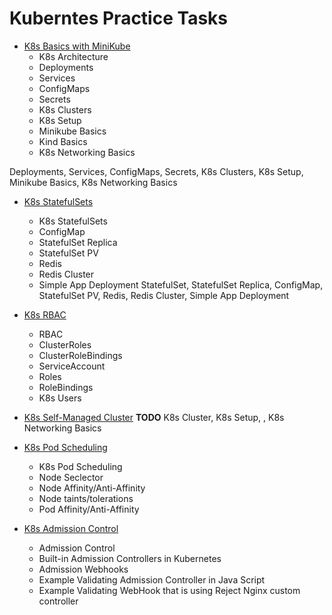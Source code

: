 # Kuberntes Practice Tasks

- [K8s Basics with MiniKube](./1.Basics/)
    - K8s Architecture
    - Deployments
    - Services
    - ConfigMaps
    - Secrets
    - K8s Clusters
    - K8s Setup
    - Minikube Basics
    - Kind Basics
    - K8s Networking Basics

Deployments, Services, ConfigMaps, Secrets, K8s Clusters, K8s Setup, Minikube Basics, K8s Networking Basics


- [K8s StatefulSets](./2.Stateful-Sets/)
    - K8s StatefulSets
    - ConfigMap
    - StatefulSet Replica
    - StatefulSet PV
    - Redis
    - Redis Cluster
    - Simple App Deployment
StatefulSet, StatefulSet Replica, ConfigMap, StatefulSet PV, Redis, Redis Cluster, Simple App Deployment

- [K8s RBAC](./3.RBAC/)
    - RBAC
    - ClusterRoles
    - ClusterRoleBindings
    - ServiceAccount
    - Roles
    - RoleBindings
    - K8s Users
    
- [K8s Self-Managed Cluster](./4.self-managed-cluster/) **TODO**
K8s Cluster, K8s Setup, , K8s Networking Basics

- [K8s Pod Scheduling](./5.Pod-Scheduling/)
    - K8s Pod Scheduling
    - Node Seclector
    - Node Affinity/Anti-Affinity
    - Node taints/tolerations
    - Pod Affinity/Anti-Affinity

- [K8s Admission Control](./6.Admission-Control/)
    - Admission Control
    - Built-in Admission Controllers in Kubernetes
    - Admission Webhooks
    - Example Validating Admission Controller in Java Script
    - Example Validating WebHook that is using Reject Nginx custom controller